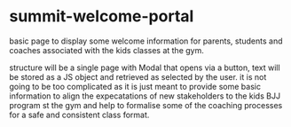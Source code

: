 # summit-welcome-portal
basic page to display some welcome information for parents, students and coaches associated with the kids classes at the gym.

structure will be a single page with Modal that opens via a button, text will be stored as a JS object and retrieved as selected by the user.
it is not going to be too complicated as it is just meant to provide some basic information to align the expecatations of new stakeholders to the kids BJJ program st the gym and help to formalise some of the coaching processes for a safe and consistent class format.
